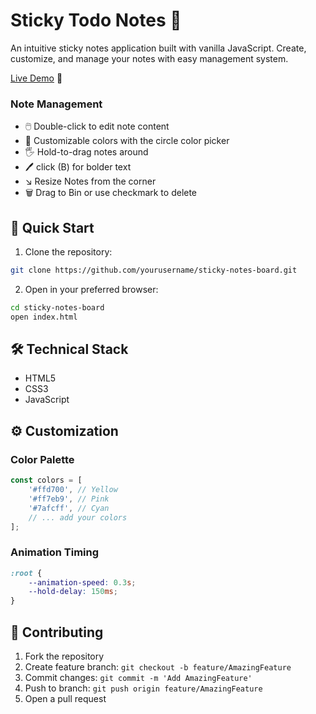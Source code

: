 #  Sticky Todo Notes 📝

An intuitive sticky notes application built with vanilla JavaScript. Create, customize, and manage your notes with easy management system.

[Live Demo](https://sticky-todo-notes.netlify.app) 🚀



### Note Management
- 🖱️ Double-click to edit note content
- 🎨 Customizable colors with the circle color picker
- 🖐️ Hold-to-drag notes around
- 🖊️   click (B) for bolder text 
- ↘️ Resize Notes from the corner
- 🗑️ Drag to Bin or use checkmark to delete



## 🚀 Quick Start

1. Clone the repository:
```bash
git clone https://github.com/yourusername/sticky-notes-board.git
```

2. Open in your preferred browser:
```bash
cd sticky-notes-board
open index.html
```


## 🛠️ Technical Stack

- HTML5
- CSS3
- JavaScript



## ⚙️ Customization

### Color Palette
```javascript
const colors = [
    '#ffd700', // Yellow
    '#ff7eb9', // Pink
    '#7afcff', // Cyan
    // ... add your colors
];
```

### Animation Timing
```css
:root {
    --animation-speed: 0.3s;
    --hold-delay: 150ms;
}
```


## 🤝 Contributing

1. Fork the repository
2. Create feature branch: `git checkout -b feature/AmazingFeature`
3. Commit changes: `git commit -m 'Add AmazingFeature'`
4. Push to branch: `git push origin feature/AmazingFeature`
5. Open a pull request

